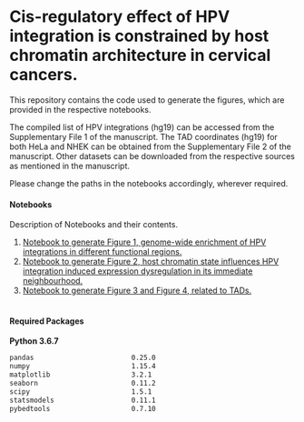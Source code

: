 # Cis-regulatory effect of HPV integration is constrained by host chromatin architecture in cervical cancers.
This repository contains the code used to generate the figures, which are provided in the respective notebooks.

The compiled list of HPV integrations (hg19) can be accessed from the Supplementary File 1 of the manuscript.
The TAD coordinates (hg19) for both HeLa and NHEK can be obtained from the Supplementary File 2 of the manuscript. 
Other datasets can be downloaded from the respective sources as mentioned in the manuscript.

Please change the paths in the notebooks accordingly, wherever required.

#### Notebooks
Description of Notebooks and their contents.

1. [Notebook to generate Figure 1, genome-wide enrichment of HPV integrations in different functional regions.](https://github.com/autobot101/cisHPV/blob/main/fig1_github.ipynb) 
2. [Notebook to generate Figure 2, host chromatin state influences HPV integration induced expression dysregulation in its immediate neighbourhood.](https://github.com/autobot101/cisHPV/blob/main/fig2_github.ipynb)
3. [Notebook to generate Figure 3 and Figure 4, related to TADs.](https://github.com/autobot101/cisHPV/blob/main/fig3_fig4_github.ipynb) 


#### <br/>Required Packages

<b>Python 3.6.7</b>

```diff
pandas                        0.25.0
numpy                         1.15.4 
matplotlib                    3.2.1
seaborn                       0.11.2
scipy                         1.5.1
statsmodels                   0.11.1
pybedtools                    0.7.10
```




